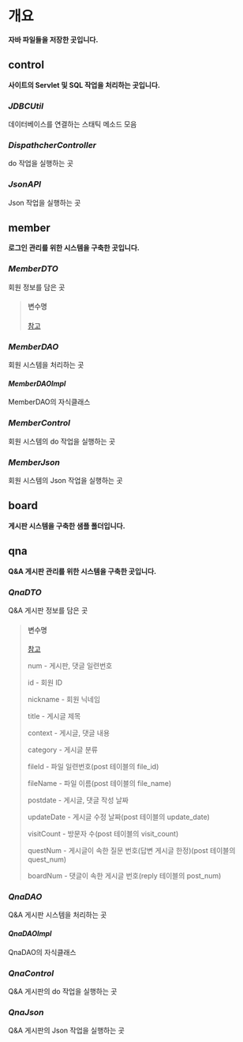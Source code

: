 # 개요
**자바 파일들을 저장한 곳입니다.**

## control
**사이트의 Servlet 및 SQL 작업을 처리하는 곳입니다.**

### *JDBCUtil*
데이터베이스를 연결하는 스태틱 메소드 모음

### *DispathcherController*
do 작업을 실행하는 곳

### *JsonAPI*
Json 작업을 실행하는 곳

## member
**로그인 관리를 위한 시스템을 구축한 곳입니다.**

### *MemberDTO*
회원 정보를 담은 곳

> #### 변수명
> [참고](../database)

### *MemberDAO*
회원 시스템을 처리하는 곳

#### *MemberDAOImpl*
MemberDAO의 자식클래스

### *MemberControl*
회원 시스템의 do 작업을 실행하는 곳

### *MemberJson*
회원 시스템의 Json 작업을 실행하는 곳

## board
**게시판 시스템을 구축한 샘플 폴더입니다.**

## qna
**Q&A 게시판 관리를 위한 시스템을 구축한 곳입니다.**

### *QnaDTO*
Q&A 게시판 정보를 담은 곳

> #### 변수명
> [참고](../database)
>
> num - 게시판, 댓글 일련번호
>
> id - 회원 ID
>
> nickname - 회원 닉네임
>
> title - 게시글 제목
>
> context - 게시글, 댓글 내용
>
> category - 게시글 분류
>
> fileId - 파일 일련번호(post 테이블의 file_id)
>
> fileName - 파일 이름(post 테이블의 file_name)
>
> postdate - 게시글, 댓글 작성 날짜
>
> updateDate - 게시글 수정 날짜(post 테이블의 update_date)
>
> visitCount - 방문자 수(post 테이블의 visit_count)
>
> questNum - 게시글이 속한 질문 번호(답변 게시글 한정)(post 테이블의 quest_num)
>
> boardNum - 댓글이 속한 게시글 번호(reply 테이블의 post_num)

### *QnaDAO*
Q&A 게시판 시스템을 처리하는 곳

#### *QnaDAOImpl*
QnaDAO의 자식클래스

### *QnaControl*
Q&A 게시판의 do 작업을 실행하는 곳

### *QnaJson*
Q&A 게시판의 Json 작업을 실행하는 곳
